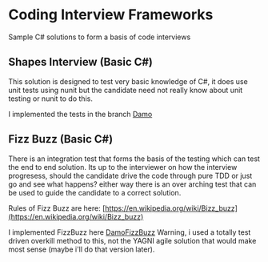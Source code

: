 # Coding Interview Frameworks #

Sample C# solutions to form a basis of code interviews

## Shapes Interview (Basic C#) ##
This solution is designed to test very basic knowledge of C#, it does use unit tests using nunit but the candidate need not really know about unit testing or nunit to do this.

I implemented the tests in the branch [Damo](https://github.com/DamianStanger/codingInterview/tree/Damo)

## Fizz Buzz (Basic C#) ##
There is an integration test that forms the basis of the testing which can test the end to end solution. Its up to the interviewer on how the interview progresess, should the candidate drive the code through pure TDD or just go and see what happens? either way there is an over arching test that can be used to guide the candidate to a correct solution.

Rules of Fizz Buzz are here: [https://en.wikipedia.org/wiki/Bizz_buzz](https://en.wikipedia.org/wiki/Bizz_buzz)

I implemented FizzBuzz here [DamoFizzBuzz](https://github.com/DamianStanger/codingInterview/tree/DamoFizzBuzz) Warning, i used a totally test driven overkill method to this, not the YAGNI agile solution that would make most sense (maybe i'll do that version later).
